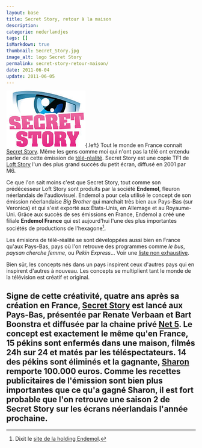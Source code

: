```yaml
---
layout: base
title: Secret Story, retour à la maison
description: 
categorie: nederlandjes
tags: []
isMarkdown: true
thumbnail: Secret_Story.jpg
image_alt: logo Secret Story
permalink: secret-story-retour-maison/
date: 2011-06-04
update: 2011-06-05
---
```




![logo Secret Story](Secret_Story.jpg){.left}
Tout le monde en France connait [Secret Story](http://fr.wikipedia.org/wiki/Secret_Story). Même les gens comme moi qui n'ont pas la télé ont entendu parler de cette émission de [télé-réalité](http://fr.wikipedia.org/wiki/T%C3%A9l%C3%A9_r%C3%A9alit%C3%A9). Secret Story est une copie TF1 de [Loft Story](http://fr.wikipedia.org/wiki/Loft_Story_%28France%29) l'un des plus grand succès du petit écran, diffusé en 2001 par M6.

Ce que l'on sait moins c'est que Secret Story, tout comme son prédécesseur Loft Story sont produits par la société **Endemol**, fleuron néerlandais de l'audiovisuel. Endemol a pour cela utilisé le concept de son émission néerlandaise *Big Brother* qui marchait très bien aux Pays-Bas (sur Veronica) et qui s'est exporté aux États-Unis, en Allemage et au Royaume-Uni. Grâce aux succès de ses émissions en France, Endemol a créé une filiale **Endemol France** qui est aujourd'hui l'une des plus importantes sociétés de productions de l'hexagone[^1]. 

Les émisions de télé-réalité se sont développées aussi bien en France qu'aux Pays-Bas, pays où l'on retrouve des programmes comme *le bus*, *paysan cherche femme*, ou *Pekin Express*... Voir une [liste non exhaustive](http://nl.wikipedia.org/wiki/Realitysoap#Voorbeelden).

Bien sûr, les concepts nés dans un pays inspirent ceux d'autres pays qui en inspirent d'autres à nouveau. Les concepts se multiplient tant le monde de la télévision est créatif et original.

Signe de cette créativité, quatre ans après sa création en France, **[Secret Story](http://www.secretstory.nl/) est lancé aux Pays-Bas**, présentée par **Renate Verbaan** et **Bart Boonstra** et diffusée par la chaine privé [Net 5](http://www.net5.nl/). Le concept est exactement le même qu'en France, 15 pékins sont enfermés dans une maison, filmés 24h sur 24 et matés par les téléspectateurs. 14 des pékins sont éliminés et la gagnante, [Sharon](http://www.secretstory.nl/deelnemer/32/Sharon) remporte 100.000 euros. Comme les recettes publicitaires de l'émission sont bien plus importantes que ce qu'a gagné Sharon, il est fort probable que l'on retrouve une saison 2 de Secret Story sur les écrans néerlandais l'année prochaine.
---
[^1]: Dixit le [site de la holding Endemol](http://www.endemol.com/page/global-presence).